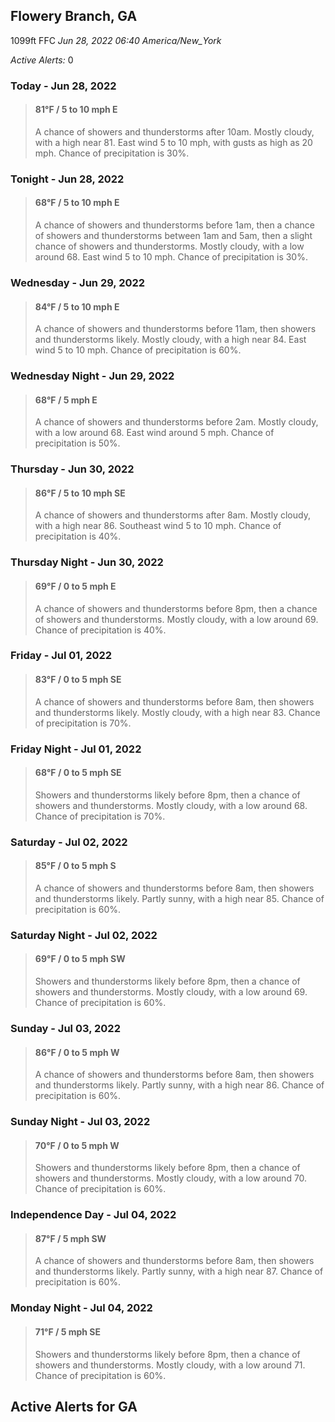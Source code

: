 ## Flowery Branch, GA
1099ft
FFC
*Jun 28, 2022 06:40 America/New_York*

*Active Alerts:* 0
### Today - Jun 28, 2022
> #### **81&deg;F** / 5 to 10 mph E
> A chance of showers and thunderstorms after 10am. Mostly cloudy, with a high near 81. East wind 5 to 10 mph, with gusts as high as 20 mph. Chance of precipitation is 30%.

### Tonight - Jun 28, 2022
> #### **68&deg;F** / 5 to 10 mph E
> A chance of showers and thunderstorms before 1am, then a chance of showers and thunderstorms between 1am and 5am, then a slight chance of showers and thunderstorms. Mostly cloudy, with a low around 68. East wind 5 to 10 mph. Chance of precipitation is 30%.

### Wednesday - Jun 29, 2022
> #### **84&deg;F** / 5 to 10 mph E
> A chance of showers and thunderstorms before 11am, then showers and thunderstorms likely. Mostly cloudy, with a high near 84. East wind 5 to 10 mph. Chance of precipitation is 60%.

### Wednesday Night - Jun 29, 2022
> #### **68&deg;F** / 5 mph E
> A chance of showers and thunderstorms before 2am. Mostly cloudy, with a low around 68. East wind around 5 mph. Chance of precipitation is 50%.

### Thursday - Jun 30, 2022
> #### **86&deg;F** / 5 to 10 mph SE
> A chance of showers and thunderstorms after 8am. Mostly cloudy, with a high near 86. Southeast wind 5 to 10 mph. Chance of precipitation is 40%.

### Thursday Night - Jun 30, 2022
> #### **69&deg;F** / 0 to 5 mph E
> A chance of showers and thunderstorms before 8pm, then a chance of showers and thunderstorms. Mostly cloudy, with a low around 69. Chance of precipitation is 40%.

### Friday - Jul 01, 2022
> #### **83&deg;F** / 0 to 5 mph SE
> A chance of showers and thunderstorms before 8am, then showers and thunderstorms likely. Mostly cloudy, with a high near 83. Chance of precipitation is 70%.

### Friday Night - Jul 01, 2022
> #### **68&deg;F** / 0 to 5 mph SE
> Showers and thunderstorms likely before 8pm, then a chance of showers and thunderstorms. Mostly cloudy, with a low around 68. Chance of precipitation is 70%.

### Saturday - Jul 02, 2022
> #### **85&deg;F** / 0 to 5 mph S
> A chance of showers and thunderstorms before 8am, then showers and thunderstorms likely. Partly sunny, with a high near 85. Chance of precipitation is 60%.

### Saturday Night - Jul 02, 2022
> #### **69&deg;F** / 0 to 5 mph SW
> Showers and thunderstorms likely before 8pm, then a chance of showers and thunderstorms. Mostly cloudy, with a low around 69. Chance of precipitation is 60%.

### Sunday - Jul 03, 2022
> #### **86&deg;F** / 0 to 5 mph W
> A chance of showers and thunderstorms before 8am, then showers and thunderstorms likely. Partly sunny, with a high near 86. Chance of precipitation is 60%.

### Sunday Night - Jul 03, 2022
> #### **70&deg;F** / 0 to 5 mph W
> Showers and thunderstorms likely before 8pm, then a chance of showers and thunderstorms. Mostly cloudy, with a low around 70. Chance of precipitation is 60%.

### Independence Day - Jul 04, 2022
> #### **87&deg;F** / 5 mph SW
> A chance of showers and thunderstorms before 8am, then showers and thunderstorms likely. Partly sunny, with a high near 87. Chance of precipitation is 60%.

### Monday Night - Jul 04, 2022
> #### **71&deg;F** / 5 mph SE
> Showers and thunderstorms likely before 8pm, then a chance of showers and thunderstorms. Mostly cloudy, with a low around 71. Chance of precipitation is 60%.

## Active Alerts for GA


